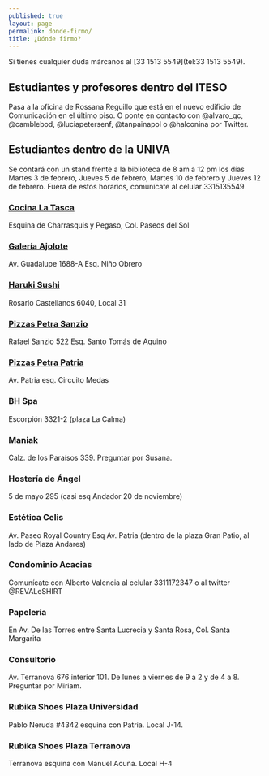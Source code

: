 ```yaml
---
published: true
layout: page
permalink: donde-firmo/
title: ¿Dónde firmo?
---
```


Si tienes cualquier duda márcanos al [33 1513 5549](tel:33 1513 5549).

## Estudiantes y profesores dentro del ITESO
Pasa a la oficina de Rossana Reguillo que está en el nuevo edificio de Comunicación en el último piso. O ponte en contacto con @alvaro_qc, @camblebod, @luciapetersenf, @tanpainapol o @halconina por Twitter.

## Estudiantes dentro de la UNIVA
Se contará con un stand frente a la biblioteca de 8 am a 12 pm los días Martes 3 de febrero, Jueves 5 de febrero, Martes 10 de febrero y Jueves 12 de febrero. Fuera de estos horarios, comunícate al celular 3315135549

### [Cocina La Tasca](https://www.facebook.com/pages/Cocina-La-Tasca-Pizzeria-y-lasagnas/120491968011462)
Esquina de Charrasquis y Pegaso, Col. Paseos del Sol

### [Galería Ajolote](https://www.facebook.com/pages/Galer%C3%ADa-Ajolote-Arte-Contempor%C3%A1neo/27090952968?sk=info&tab=overview)
Av. Guadalupe 1688-A Esq. Niño Obrero

### [Haruki Sushi](https://www.facebook.com/harukisushijapanesse)
Rosario Castellanos 6040, Local 31

### [Pizzas Petra Sanzio](https://es.foursquare.com/v/petra-pizza-a-la-le%C3%B1a/4e616dd0ae60e9edf551561e)
Rafael Sanzio 522 Esq. Santo Tomás de Aquino

### [Pizzas Petra Patria](https://es.foursquare.com/v/petra-pizza-a-la-le%C3%B1a/4ecdbdfee3007feb7a795240)
Av. Patria esq. Circuito Medas

### BH Spa
Escorpión 3321-2 (plaza La Calma)

### Maniak
Calz. de los Paraísos 339. Preguntar por Susana.

### Hostería de Ángel
5 de mayo 295 (casi esq Andador 20 de noviembre)

### Estética Celis
Av. Paseo Royal Country Esq Av. Patria (dentro de la plaza Gran Patio, al lado de Plaza Andares)

### Condominio Acacias
Comunícate con Alberto Valencia al celular 3311172347 o al twitter @REVALeSHIRT

### Papelería
En Av. De las Torres entre Santa Lucrecia y Santa Rosa, Col. Santa Margarita

### Consultorio
Av. Terranova 676 interior 101. De lunes a viernes de 9 a 2 y de 4 a 8. Preguntar por Miriam.

### Rubika Shoes Plaza Universidad
Pablo Neruda #4342 esquina con Patria. Local J-14.

### Rubika Shoes Plaza Terranova
Terranova esquina con Manuel Acuña. Local H-4
